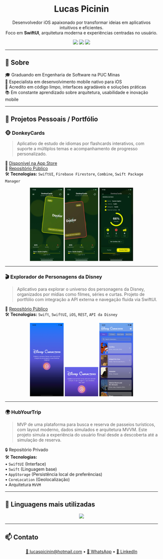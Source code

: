 <h1 align="center">Lucas Picinin</h1>

<p align="center">
  Desenvolvedor iOS apaixonado por transformar ideias em aplicativos intuitivos e eficientes.<br/>
  Foco em <strong>SwiftUI</strong>, arquitetura moderna e experiências centradas no usuário.
</p>

<p align="center">
  <a href="https://www.linkedin.com/in/lucas-picinin-campos-lutti-504219227/"><img src="https://img.shields.io/badge/LinkedIn-Lucas_Picinin-blue?style=flat-square&logo=linkedin"></a>
  <a href="mailto:lucaspicinin@hotmail.com"><img src="https://img.shields.io/badge/Email-Lucaspicinin@hotmail.com-red?style=flat-square&logo=gmail"></a>
  <a href="https://wa.me/5531995193110"><img src="https://img.shields.io/badge/WhatsApp-Contato-green?style=flat-square&logo=whatsapp"></a>
</p>

---

## 🚀 Sobre

🎓 Graduando em Engenharia de Software na PUC Minas  
📱 Especialista em desenvolvimento mobile nativo para iOS  
🧠 Acredito em código limpo, interfaces agradáveis e soluções práticas  
📚 Em constante aprendizado sobre arquitetura, usabilidade e inovação mobile  

---

## 📱 Projetos Pessoais / Portfólio

### 🐵 DonkeyCards

> Aplicativo de estudo de idiomas por flashcards interativos, com suporte a múltiplos temas e acompanhamento de progresso personalizado.

🔗 [Disponível na App Store](https://apps.apple.com/pe/app/donkeycards/id6744418608?l=en-GB)  
📂 [Repositório Público](https://github.com/Lucas-Lutti/DonkeyCards-iOS)  
🛠 **Tecnologias:** `SwiftUI`, `Firebase Firestore`, `Combine`, `Swift Package Manager`  

<p align="center">
  <img src="donkeyCards1.jpeg" width="22%" />
  <img src="donkeyCards2.jpeg" width="22%" />
  <img src="donkeyCards3.jpeg" width="22%" />
</p>

---

### 🎬 Explorador de Personagens da Disney

> Aplicativo para explorar o universo dos personagens da Disney, organizados por mídias como filmes, séries e curtas. Projeto de portfólio com integração a API externa e navegação fluida via SwiftUI.

📂 [Repositório Público](https://github.com/Lucas-Lutti/DisneyCharactersProject)  
🛠 **Tecnologias:** `Swift`, `SwiftUI`, `iOS`, `REST`, `API da Disney`  

<p align="center">
  <img src="imagemDisneyApp1.png" width="22%" />
  <img src="imagemDisneyApp2.png" width="22%" />
  <img src="imagemDisneyApp3.png" width="22%" />
</p>

---

### 🌍 HubYourTrip

> MVP de uma plataforma para busca e reserva de passeios turísticos, com layout moderno, dados simulados e arquitetura MVVM. Este projeto simula a experiência do usuário final desde a descoberta até a simulação de reserva.

🔒 Repositório Privado  
🛠 **Tecnologias:**  
• `SwiftUI` (Interface)  
• `Swift` (Linguagem base)  
• `AppStorage` (Persistência local de preferências)  
• `CoreLocation` (Geolocalização)  
• Arquitetura `MVVM`  

---

## 🧠 Linguagens mais utilizadas

<p align="center">
  <img src="https://github-readme-stats.vercel.app/api/top-langs/?username=Lucas-Lutti&layout=compact&theme=gradient" />
</p>

---

## 📫 Contato

<p align="center">
  <a href="mailto:lucaspicinin@hotmail.com">📧 lucaspicinin@hotmail.com</a> • 
  <a href="https://wa.me/5531995193110">📱 WhatsApp</a> • 
  <a href="https://www.linkedin.com/in/lucas-picinin-campos-lutti-504219227/">💼 LinkedIn</a>
</p>

